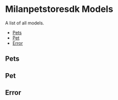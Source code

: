 # Milanpetstoresdk Models

A list of all models.

- [Pets](#pets)
- [Pet](#pet)
- [Error](#error)

## Pets

## Pet

## Error
